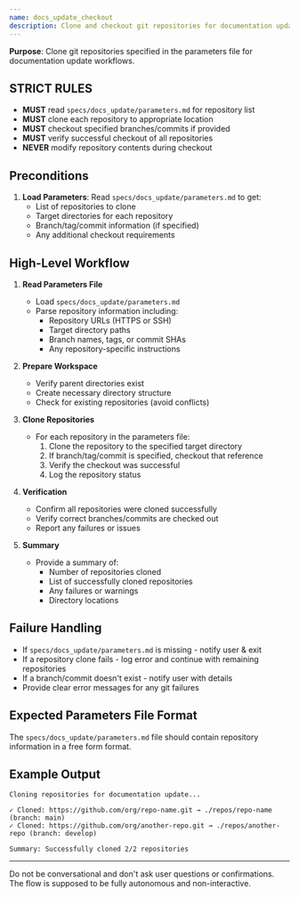 ```yaml
---
name: docs_update_checkout
description: Clone and checkout git repositories for documentation update tasks.
---
```


**Purpose**: Clone git repositories specified in the parameters file for documentation update workflows.

## STRICT RULES
- **MUST** read `specs/docs_update/parameters.md` for repository list
- **MUST** clone each repository to appropriate location
- **MUST** checkout specified branches/commits if provided
- **MUST** verify successful checkout of all repositories
- **NEVER** modify repository contents during checkout

## Preconditions

1. **Load Parameters**: Read `specs/docs_update/parameters.md` to get:
   - List of repositories to clone
   - Target directories for each repository
   - Branch/tag/commit information (if specified)
   - Any additional checkout requirements

## High-Level Workflow

1. **Read Parameters File**
    * Load `specs/docs_update/parameters.md`
    * Parse repository information including:
        - Repository URLs (HTTPS or SSH)
        - Target directory paths
        - Branch names, tags, or commit SHAs
        - Any repository-specific instructions

2. **Prepare Workspace**
    * Verify parent directories exist
    * Create necessary directory structure
    * Check for existing repositories (avoid conflicts)

3. **Clone Repositories**
    * For each repository in the parameters file:
        1. Clone the repository to the specified target directory
        2. If branch/tag/commit is specified, checkout that reference
        3. Verify the checkout was successful
        4. Log the repository status

4. **Verification**
    * Confirm all repositories were cloned successfully
    * Verify correct branches/commits are checked out
    * Report any failures or issues

5. **Summary**
    * Provide a summary of:
        - Number of repositories cloned
        - List of successfully cloned repositories
        - Any failures or warnings
        - Directory locations

## Failure Handling

* If `specs/docs_update/parameters.md` is missing - notify user & exit
* If a repository clone fails - log error and continue with remaining repositories
* If a branch/commit doesn't exist - notify user with details
* Provide clear error messages for any git failures

## Expected Parameters File Format

The `specs/docs_update/parameters.md` file should contain repository information in a free form format.

## Example Output

```
Cloning repositories for documentation update...

✓ Cloned: https://github.com/org/repo-name.git → ./repos/repo-name (branch: main)
✓ Cloned: https://github.com/org/another-repo.git → ./repos/another-repo (branch: develop)

Summary: Successfully cloned 2/2 repositories
```

---

Do not be conversational and don't ask user questions or confirmations.
The flow is supposed to be fully autonomous and non-interactive.
